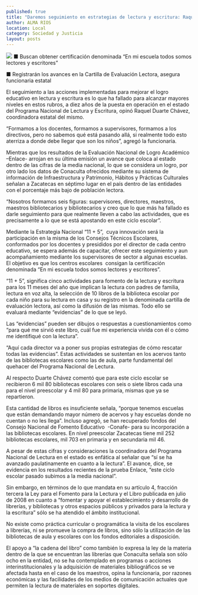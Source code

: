 ```yaml
---
published: true
title: "Daremos seguimiento en estrategias de lectura y escritura: Raquel Duarte"
author: ALMA RIOS
location: Local
category: Sociedad y Justicia
layout: posts
---
```


![](http://i.imgur.com/Ku8Mh9um.jpg)
■ Buscan obtener certificación denominada “En mi escuela todos somos lectores y escritores”

■ Registrarán los avances en la Cartilla de Evaluación Lectora, asegura funcionaria estatal

El seguimiento a las acciones implementadas para mejorar el logro educativo en lectura y escritura es lo que ha fallado para alcanzar mayores niveles en estos rubros, a diez años de la puesta en operación en el estado del Programa Nacional de Lectura y Escritura, opinó Raquel Duarte Chávez, coordinadora estatal del mismo.

“Formamos a los docentes, formamos a supervisores, formamos a los directivos, pero no sabemos qué está pasando allá, si realmente todo esto aterriza a donde debe llegar que son los niños”, agregó la funcionaria.

Mientras que los resultados de la Evaluación Nacional de Logro Académico –Enlace- arrojan en su última emisión un avance que coloca al estado dentro de las cifras de la media nacional, lo que se considera un logro, por otro lado los datos de Conaculta ofrecidos mediante su sistema de información de Infraestructura y Patrimonio, Hábitos y Prácticas Culturales señalan a Zacatecas en séptimo lugar en el país dentro de las entidades con el porcentaje más bajo de población lectora.

“Nosotros formamos seis figuras: supervisores, directores, maestros, maestros bibliotecarios y bibliotecarios y creo que lo que más ha fallado es darle seguimiento para que realmente lleven a cabo las actividades, que es precisamente a lo que se está apostando en este ciclo escolar”.

Mediante la Estrategia Nacional “11 + 5”,  cuya innovación será la participación en la misma de los Consejos Técnicos Escolares, conformados por los docentes y presididos por el director de cada centro educativo, se espera además de capacitar, ofrecer este seguimiento y aun acompañamiento mediante los supervisores de sector a algunas escuelas. El objetivo es que los centros escolares  consigan la certificación denominada “En mi escuela todos somos lectores y escritores”.

“11 + 5”, significa cinco actividades para fomento de la lectura y escritura para los 11 meses del año que implican la lectura con padres de familia, lectura en voz alta, la selección de 10 libros de la biblioteca escolar por cada niño para su lectura en casa y su registro en la denominada cartilla de evaluación lectora, así como la difusión de las mismas. Todo ello se evaluará mediante “evidencias” de lo que se leyó.

Las “evidencias” pueden ser dibujos o respuestas a cuestionamientos como “para qué me sirvió este libro, cuál fue mi experiencia vivida con él o cómo me identifiqué con la lectura”.

“Aquí cada director va a poner sus propias estrategias de cómo rescatar todas las evidencias”. Estas actividades se sustentan en los acervos tanto de las bibliotecas escolares como las de aula, parte fundamental del quehacer del Programa Nacional de Lectura.

Al respecto Duarte Chávez comentó que para este ciclo escolar se recibieron 6 mil 80 bibliotecas escolares con seis o siete libros cada una para el nivel preescolar y 4 mil 80 para primaria, mismas que ya se repartieron.

Esta cantidad de libros es insuficiente señala, “porque tenemos escuelas que están demandando mayor número de acervos y hay escuelas donde no cuentan o no les llega”. Incluso agregó, se han recuperado fondos del Consejo Nacional de Fomento Educativo  -Conafe- para su incorporación a las bibliotecas escolares.
En nivel preescolar Zacatecas tiene mil 252 bibliotecas escolares, mil 703 en primaria y en secundaria mil 46.

A pesar de estas cifras y consideraciones la coordinadora del Programa Nacional de Lectura en el estado es enfática al señalar que “sí se ha avanzado paulatinamente en cuanto a la lectura”. El avance, dice, se evidencia en los resultados recientes de la prueba Enlace, “este ciclo escolar pasado subimos a la media nacional”.

Sin embargo, en términos de lo que mandata en su artículo 4, fracción tercera la Ley para el Fomento para la Lectura y el Libro publicada en julio de 2008 en cuanto a “fomentar y apoyar el establecimiento y desarrollo de librerías, y bibliotecas y otros espacios públicos y privados para la lectura y la escritura” sólo se ha atendido el ámbito institucional.

No existe como práctica curricular o programática la visita de los escolares a librerías, ni se promueve la compra de libros, sino sólo la utilización de las bibliotecas de aula y escolares con los fondos editoriales a disposición.

El apoyo a “la cadena del libro” como también lo expresa la ley de la materia dentro de la que se encuentran las librerías que Conaculta señala son sólo ocho en la entidad, no se ha contemplado en programas o acciones interinstitucionales y la adquisición de materiales bibliográficos se ve afectada hasta en el caso de los maestros, opina la funcionaria, por razones económicas y las facilidades de los medios de comunicación actuales que permiten la lectura de materiales en soportes digitales.
